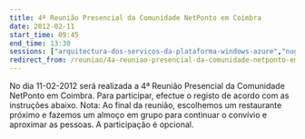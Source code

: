 ```yaml
---
title: 4ª Reunião Presencial da Comunidade NetPonto em Coimbra
date: 2012-02-11
start_time: 09:45
end_time: 13:30
sessions: ["arquitectura-dos-servicos-da-plataforma-windows-azure","nuget-no-contexto-empresarial"]
redirect_from: /reuniao/4a-reuniao-presencial-da-comunidade-netponto-em-coimbra/
---
```

No dia 11-02-2012 será realizada a 4ª Reunião Presencial da Comunidade NetPonto em Coimbra. Para participar, efectue o registo de acordo com as instruções abaixo.
Nota: Ao final da reunião, escolhemos um restaurante próximo e fazemos um almoço em grupo para continuar o convívio e aproximar as pessoas. A participação é opcional.